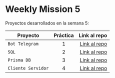 # Weekly Mission 5

Proyectos desarrollados en la semana 5:

| Proyecto | Práctica | Link al repo |
| ------------- |:-------------:| -----:|
|`Bot Telegram`|1|[Link al repo](https://github.com/juanrdzv/fizzbuzz)|
|`SQL`|2|[Link al repo](https://github.com/juanrdzv/DataBase_SQL)|
|`Prisma DB`|3|[Link al repo](https://github.com/juanrdzv/Visual_Thinking_API)|
|`Cliente Servidor`|4|[Link al repo](https://github.com/juanrdzv/Trello-JS)|
